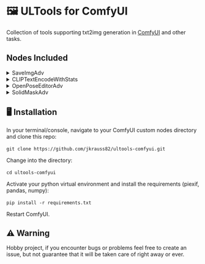 # 🖼️ ULTools for ComfyUI

Collection of tools supporting txt2img generation in [ComfyUI](https://github.com/comfyanonymous/ComfyUI) and other tasks.

## Nodes Included

<details>

<summary>SaveImgAdv</summary>

  <br>

  *Forked from Kaharos94 / https://github.com/Kaharos94/ComfyUI-Saveaswebp and heavily adapted*

  Custom node to save a picture as webp or jpeg file in ComfyUI.

  Workflow saving and loading is supported by drag and drop or the standard load dialogue.

  Basic support of automatic1111 compatible prompt embedding and [CivitAI](https://civitai.com) model hashes.

  EXIF keywords can be stored in image meta data (goes nice with [WD14 tagger](https://github.com/pythongosssss/ComfyUI-WD14-Tagger)).

  **📔 Description**

  This adds a custom node to save a picture as png, webp or jpeg file and also adds a script to Comfy to drag and drop generated images into the UI to load the workflow.

  PNG images saved by default from the node shipped with ComfyUI are lossless, thus occupy more space compared to lossy formats.

  **⚙️ Options**
    - **Filename prefix**: just the same as in the original Save Image node of ComfyUI. **Supports creation of subfolders by adding slashes**
    - **Format**: png / webp / jpeg
    - **Compression**: used to set the quality for webp/jpeg, does nothing for png
    - **Lossy / lossless** (lossless supported for webp and jpeg formats only)
    - **Calc model hashes**: whether to calculate hashes of models used in the workflow and append the in CivitAI compatible format (AutoV2), so images are mapped to their resources automatically when uploaded
    - **Add automatic1111 meta**: whether to add a1111 compatible meta information to the image exif data, so that CivitAI may parse the prompt etc.
    - **Keywords**: can be used to store keywords in EXIF field ImageIFD/XPKeywords, e.g. when using [WD14 tagger](https://github.com/pythongosssss/ComfyUI-WD14-Tagger) (right click node, then click "convert keywords to input" to be able to plug them in)

  The compression slider is a bit misleading: In lossless mode, it only affects the "effort" taken to compress where 100 is the smallest possible size and 1 is the biggest possible size, it's a tradeoff for saving speed.

  In lossy mode, that's the other way around, where 100 is the biggest possible size with the least compression and 1 is the smallest possible size with maximum compression.

  On default it's set to lossy with a compression of 90.

  The workflow JSON is embedded in the EXIF metadata of the images, sections ImageIFD/Make for prompt and ImageIFD/ImageDescription for workflow meta. Automatic1111 prompt info is added at field ExifIFD/UserComment.

  **🚧 Known issues**

  Import of Webpfiles breaks if import a workflow that has }Prompt:{ in a Node that has dynamic wildcards disabled.

  Images posted on CivitAI created with this node will only use the automatic1111 compatibility metadata, not the workflow as with original ComfyUI PNG files.

  The filename index appending only works with an additional underscore being added.

  Prompt compatibility with automatic1111 is basic and hacky and will surely break for more advanced workflows. It works reasonably well for basic txt2img and tries doing its best to get a full positive and negative prompt by traversing through the node graph.

  CivitAI model hashes require the SHA256sum of the models used in the workflow which takes a while to calculate on the first execution. Hashes are cached in a simple JSON file.

</details>

<details>

  <summary>CLIPTextEncodeWithStats</summary>

  <br>

  Alternative for the regular CLIPTextEncode node which gathers statistics of the number of tokens and batches created from the input text.

  Due to limitations of the litegraph backend the node currently is not capable of a live calculation of the statistics. Instead, upon execution of the prompt, the node calculates the statistic and creates an image of the table which can be viewed in the PreviewImage node. It is an ugly solution but at least it works.

</details>

<details>

<summary>OpenPoseEditorAdv</summary>

  <br>

  *Forked from space-nuko / https://github.com/space-nuko/ComfyUI-OpenPose-Editor with bugs fixed and heavily adapted*

  A port of the [openpose-editor](https://github.com/fkunn1326/openpose-editor) extension for stable-diffusion-webui

  The editor automatically generates a mask for each pose. Useful for specific conditioning per pose.

  **Usage**

  Import the `image > OpenPoseEditorAdv` node, add a new pose and use it like you would a `LoadImage` node. Each change you make to poses will be saved to the input folder of ComfyUI.

  **Example Workflow**

  ![Screenshot](./examples/openposeadv.png)

</details>

<details>

<summary>SolidMaskAdv</summary>

  <br>

  A simple addition to the regular solid mask node to support circular mask generation.

  It has a switch for the type of the mask to be generated (rectangle or ellipsis).

</details>

## 🖥️ Installation

In your terminal/console, navigate to your ComfyUI custom nodes directory and clone this repo:

  `git clone https://github.com/jkrauss82/ultools-comfyui.git`

Change into the directory:

  `cd ultools-comfyui`

Activate your python virtual environment and install the requirements (piexif, pandas, numpy):

  `pip install -r requirements.txt`

Restart ComfyUI.

## ⚠️ Warning

Hobby project, if you encounter bugs or problems feel free to create an issue, but not guarantee that it will be taken care of right away or ever.
